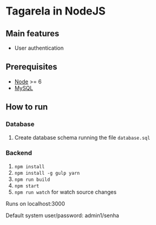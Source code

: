# Tagarela in NodeJS

## Main features

* User authentication

## Prerequisites

* [Node](https://nodejs.org) >= 6
* [MySQL](https://www.mysql.com/)

## How to run

### Database

1. Create database schema running the file `database.sql`

### Backend

1. `npm install`
1. `npm install -g gulp yarn`
1. `npm run build`
1. `npm start`
1. `npm run watch` for watch source changes

Runs on localhost:3000

Default system user/password: admin1/senha